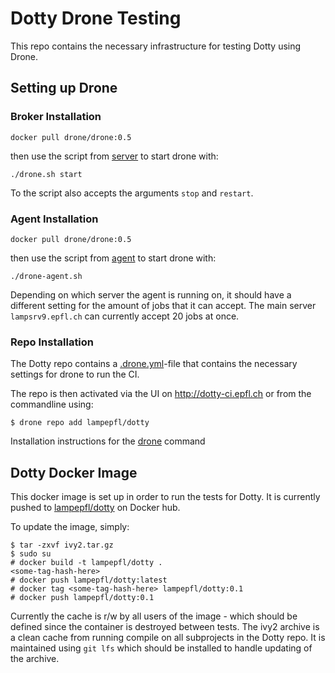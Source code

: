 Dotty Drone Testing
===================
This repo contains the necessary infrastructure for testing Dotty using Drone.

Setting up Drone
----------------

### Broker Installation ###
```
docker pull drone/drone:0.5
```

then use the script from [server](drone/server/drone.sh) to start drone with:

```
./drone.sh start
```

To the script also accepts the arguments `stop` and `restart`.

### Agent Installation ###
```
docker pull drone/drone:0.5
```

then use the script from [agent](drone/agent/drone-agent.sh) to start drone
with:

```
./drone-agent.sh
```

Depending on which server the agent is running on, it should have a different
setting for the amount of jobs that it can accept. The main server
`lampsrv9.epfl.ch` can currently accept 20 jobs at once.

### Repo Installation ###
The Dotty repo contains a
[.drone.yml](https://github.com/lampepfl/dotty/blob/master/.drone.yml)-file
that contains the necessary settings for drone to run the CI.

The repo is then activated via the UI on http://dotty-ci.epfl.ch or from the
commandline using:

```
$ drone repo add lampepfl/dotty
```

Installation instructions for the
[drone](http://readme.drone.io/0.5/install/cli/) command

Dotty Docker Image
------------------
This docker image is set up in order to run the tests for Dotty. It is
currently pushed to [lampepfl/dotty](https://hub.docker.com/r/lampepfl/dotty/)
on Docker hub.

To update the image, simply:

```
$ tar -zxvf ivy2.tar.gz
$ sudo su
# docker build -t lampepfl/dotty .
<some-tag-hash-here>
# docker push lampepfl/dotty:latest
# docker tag <some-tag-hash-here> lampepfl/dotty:0.1
# docker push lampepfl/dotty:0.1
```

Currently the cache is r/w by all users of the image - which should be defined
since the container is destroyed between tests. The ivy2 archive is a clean cache
from running compile on all subprojects in the Dotty repo. It is maintained using
`git lfs` which should be installed to handle updating of the archive.
